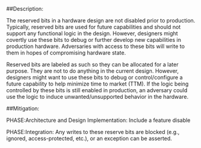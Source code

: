 ##Description:

The reserved bits in a hardware design are not disabled prior to production. Typically, reserved bits are used for future capabilities and should not support any functional logic in the design. However, designers might covertly use these bits to debug or further develop new capabilities in production hardware. Adversaries with access to these bits will write to them in hopes of compromising hardware state.

Reserved bits are labeled as such so they can be allocated for a later purpose. They are not to do anything in the current design. However, designers might want to use these bits to debug or control/configure a future capability to help minimize time to market (TTM). If the logic being controlled by these bits is still enabled in production, an adversary could use the logic to induce unwanted/unsupported behavior in the hardware.

##Mitigation:


PHASE:Architecture and Design Implementation:
Include a feature disable

PHASE:Integration:
Any writes to these reserve bits are blocked (e.g., ignored, access-protected, etc.), or an exception can be asserted.

